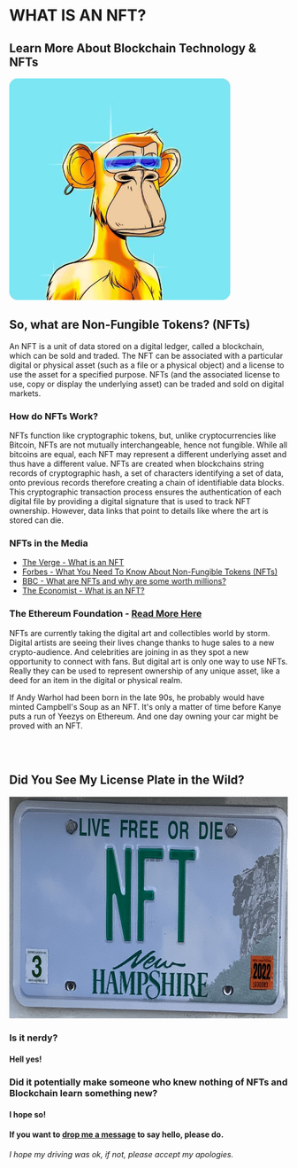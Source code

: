 # WHAT IS AN NFT?
## Learn More About Blockchain Technology & NFTs

<img src="images/bored-ape-nft.jpeg" height="400px">



## So, what are Non-Fungible Tokens? (NFTs)
An NFT is a unit of data stored on a digital ledger, called a blockchain, which can be sold and traded. The NFT can be associated with a particular digital or physical asset (such as a file or a physical object) and a license to use the asset for a specified purpose. NFTs (and the associated license to use, copy or display the underlying asset) can be traded and sold on digital markets.

### How do NFTs Work?
NFTs function like cryptographic tokens, but, unlike cryptocurrencies like Bitcoin, NFTs are not mutually interchangeable, hence not fungible. While all bitcoins are equal, each NFT may represent a different underlying asset and thus have a different value. NFTs are created when blockchains string records of cryptographic hash, a set of characters identifying a set of data, onto previous records therefore creating a chain of identifiable data blocks. This cryptographic transaction process ensures the authentication of each digital file by providing a digital signature that is used to track NFT ownership. However, data links that point to details like where the art is stored can die.

### NFTs in the Media
- [The Verge - What is an NFT](https://www.theverge.com/22310188/nft-explainer-what-is-blockchain-crypto-art-faq)
- [Forbes - What You Need To Know About Non-Fungible Tokens (NFTs)](https://www.forbes.com/advisor/investing/nft-non-fungible-token/)
- [BBC - What are NFTs and why are some worth millions?](https://www.bbc.com/news/technology-56371912)
- [The Economist - What is an NFT?](https://www.economist.com/the-economist-explains/2021/10/12/what-is-an-nft)

### The Ethereum Foundation - [Read More Here](https://ethereum.org/en/nft/)
NFTs are currently taking the digital art and collectibles world by storm. Digital artists are seeing their lives change thanks to huge sales to a new crypto-audience. And celebrities are joining in as they spot a new opportunity to connect with fans. But digital art is only one way to use NFTs. Really they can be used to represent ownership of any unique asset, like a deed for an item in the digital or physical realm.

If Andy Warhol had been born in the late 90s, he probably would have minted Campbell's Soup as an NFT. It's only a matter of time before Kanye puts a run of Yeezys on Ethereum. And one day owning your car might be proved with an NFT.

<br/><br/>

## Did You See My License Plate in the Wild?
<img src="images/nftplate.png" height="400px"> 

### Is it nerdy? 
#### Hell yes! 

### Did it potentially make someone who knew nothing of NFTs and Blockchain learn something new?
#### I hope so! 

#### If you want to <a href="mailto:zidd1772b@relay.firefox.com">drop me a message</a> to say hello, please do. 
_I hope my driving was ok, if not, please accept my apologies._


